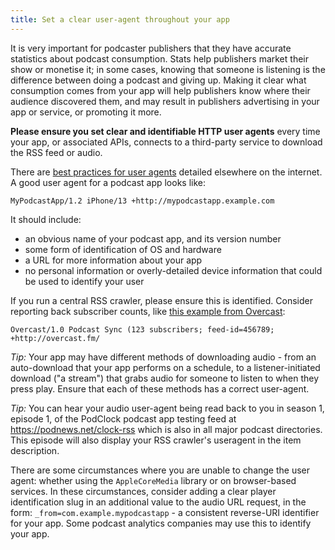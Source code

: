 ```yaml
---
title: Set a clear user-agent throughout your app
---
```


It is very important for podcaster publishers that they have accurate statistics about podcast consumption. Stats help publishers market their show or monetise it; in some cases, knowing that someone is listening is the difference between doing a podcast and giving up. Making it clear what consumption comes from your app will help publishers know where their audience discovered them, and may result in publishers advertising in your app or service, or promoting it more.

**Please ensure you set clear and identifiable HTTP user agents** every time your app, or associated APIs, connects to a third-party service to download the RSS feed or audio. 

There are [best practices for user agents](https://developers.whatismybrowser.com/learn/user-agent-best-practices/) detailed elsewhere on the internet. A good user agent for a podcast app looks like:

`MyPodcastApp/1.2 iPhone/13 +http://mypodcastapp.example.com`

It should include:
* an obvious name of your podcast app, and its version number
* some form of identification of OS and hardware
* a URL for more information about your app
* no personal information or overly-detailed device information that could be used to identify your user

If you run a central RSS crawler, please ensure this is identified. Consider reporting back subscriber counts, like [this example from Overcast](https://overcast.fm/podcasterinfo):

`Overcast/1.0 Podcast Sync (123 subscribers; feed-id=456789; +http://overcast.fm/`

*Tip:* Your app may have different methods of downloading audio - from an auto-download that your app performs on a schedule, to a listener-initiated download ("a stream") that grabs audio for someone to listen to when they press play. Ensure that each of these methods has a correct user-agent.

*Tip:* You can hear your audio user-agent being read back to you in season 1, episode 1, of the PodClock podcast app testing feed at https://podnews.net/clock-rss which is also in all major podcast directories. This episode will also display your RSS crawler's useragent in the item description.

There are some circumstances where you are unable to change the user agent: whether using the `AppleCoreMedia` library or on browser-based services. In these circumstances, consider adding a clear player identification slug in an additional value to the audio URL request, in the form: `_from=com.example.mypodcastapp` - a consistent reverse-URI identifier for your app. Some podcast analytics companies may use this to identify your app.
